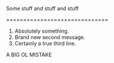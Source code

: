 Some stuff and stuff and stuff

==============================

1. Absolutely something.
2. Brand new second message.
3. Certainly a true third line.

A BIG OL MISTAKE
